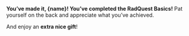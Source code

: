 **You’ve made it, {name}! You’ve completed the RadQuest Basics!** Pat yourself on the back and appreciate what you’ve achieved.

And enjoy an **extra nice gift**!
